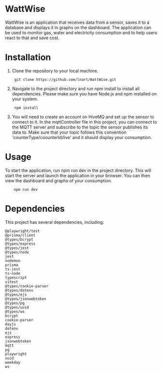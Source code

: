 # WattWise

WattWise is an application that receives data from a sensor, saves it to a database and displays it in graphs on the dashboard. The application can be used to monitor gas, water and electricity consumption and to help users react to that and save cost.

# Installation

1. Clone the repository to your local machine.

        git clone https://github.com/lnart/WattWise.git

2. Navigate to the project directory and run npm install to install all dependencies. Please make sure you have Node.js and npm installed on your system.

        npm install
  
3. You will need to create an account on HiveMQ and set up the sensor to connect to it. In the mqttController file in this project, you can connect to the MQTT server and subscribe to the topic the sensor publishes its data to. Make sure that your topic follows this convention 'counterType/coounterId/live' and it should display your consumption.

# Usage

To start the application, run npm run dev in the project directory. This will start the server and launch the application in your browser. You can then view the dashboard and graphs of your consumption.

        npm run dev

# Dependencies

This project has several dependencies, including:

    @playwright/test
    @prisma/client
    @types/bcrypt
    @types/express
    @types/jest
    @types/node
    jest
    nodemon
    prisma
    ts-jest
    ts-node
    typescript
    vitest
    @types/cookie-parser
    @types/dotenv
    @types/ejs
    @types/jsonwebtoken
    @types/pg
    @types/uuid
    @types/ws
    bcrypt
    cookie-parser
    dayjs
    dotenv
    ejs
    express
    jsonwebtoken
    mqtt
    pg
    playwright
    uuid
    weekday
    ws
